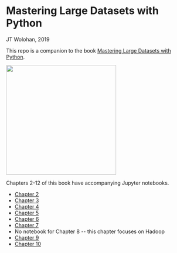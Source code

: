 Mastering Large Datasets with Python
=======
JT Wolohan, 2019

This repo is a companion to the book [Mastering Large Datasets with Python](https://www.manning.com/books/mastering-large-datasets-with-python).


<img width="300" src="https://images.manning.com/720/960/resize/book/3/b52c543-f569-4ea4-a6b0-2ab140b6a24c/Wolohan-MLD-MEAP-HI.png">

Chapters 2-12 of this book have accompanying Jupyter notebooks.


- [Chapter 2](notebooks/Ch02_notebook.ipynb)
- [Chapter 3](notebooks/Ch03_notebook.ipynb)
- [Chapter 4](notebooks/Ch04_notebook.ipynb)
- [Chapter 5](notebooks/Ch05_notebook.ipynb)
- [Chapter 6](notebooks/Ch06_notebook.ipynb)
- [Chapter 7](notebooks/Ch07_notebook.ipynb)
- No notebook for Chapter 8 -- this chapter focuses on Hadoop
- [Chapter 9](notebooks/Ch09_notebook.ipynb)
- [Chapter 10](notebooks/Ch10_notebook.ipynb)


